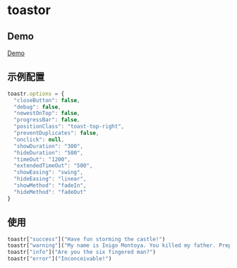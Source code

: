 # toastor

## Demo

[Demo](http://codeseven.github.io/toastr/demo.html)

## 示例配置

```javascript
toastr.options = {
  "closeButton": false,
  "debug": false,
  "newestOnTop": false,
  "progressBar": false,
  "positionClass": "toast-top-right",
  "preventDuplicates": false,
  "onclick": null,
  "showDuration": "300",
  "hideDuration": "500",
  "timeOut": "1200",
  "extendedTimeOut": "500",
  "showEasing": "swing",
  "hideEasing": "linear",
  "showMethod": "fadeIn",
  "hideMethod": "fadeOut"
}
```

## 使用

```javascript
toastr["success"]("Have fun storming the castle!")
toastr["warning"]("My name is Inigo Montoya. You killed my father. Prepare to die!")
toastr["info"]("Are you the six fingered man?")
toastr["error"]("Inconceivable!")
```

